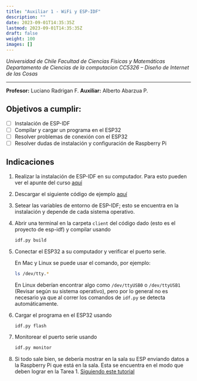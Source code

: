 ```yaml
---
title: "Auxiliar 1 - WiFi y ESP-IDF"
description: ""
date: 2023-09-01T14:35:35Z
lastmod: 2023-09-01T14:35:35Z
draft: false
weight: 100
images: []
---
```



_Universidad de Chile_
_Facultad de Ciencias Físicas y Matemáticas Departamento de Ciencias de la computacion_
_CC5326 – Diseño de Internet de las Cosas_

---

**Profesor:** Luciano Radrigan F.
**Auxiliar:** Alberto Abarzua P.

## Objetivos a cumplir:

- [ ] Instalación de ESP-IDF
- [ ] Compilar y cargar un programa en el ESP32
- [ ] Resolver problemas de conexión con el ESP32
- [ ] Resolver dudas de instalación y configuración de Raspberry Pi

## Indicaciones

1. Realizar la instalación de ESP-IDF en su computador. Para esto pueden ver el apunte del curso [aquí](/iot/inicio/instalacion_esp_idf/)

2. Descargar el siguiente código de ejemplo [aquí](https://github.com/inertial-metrics/apunte-iot-embebidos/tree/main/ejemplos/auxiliares_iot/aux1.zip)

3. Setear las variables de entorno de ESP-IDF; esto se encuentra en la instalación y depende de cada sistema operativo.

4. Abrir una terminal en la carpeta `client` del código dado (esto es el proyecto de esp-idf) y compilar usando

    ```bash
    idf.py build
    ```

5. Conectar el ESP32 a su computador y verificar el puerto serie.

    En Mac y Linux se puede usar el comando, por ejemplo:

    ```bash
    ls /dev/tty.*
    ```

    En Linux deberían encontrar algo como `/dev/ttyUSB0` o `/dev/ttyUSB1` (Revisar según su sistema operativo), pero por lo general no es necesario ya que al correr los comandos de `idf.py` se detecta automáticamente.

6. Cargar el programa en el ESP32 usando

    ```bash
    idf.py flash
    ```

7. Monitorear el puerto serie usando

    ```bash
    idf.py monitor
    ```

8. Si todo sale bien, se debería mostrar en la sala su ESP enviando datos a la Raspberry Pi que está en la sala. Esta se encuentra en el modo que deben lograr en la Tarea 1. [Siguiendo este tutorial](https://www.raspberrypi.com/documentation/computers/configuration.html#setting-up-a-routed-wireless-access-point)
